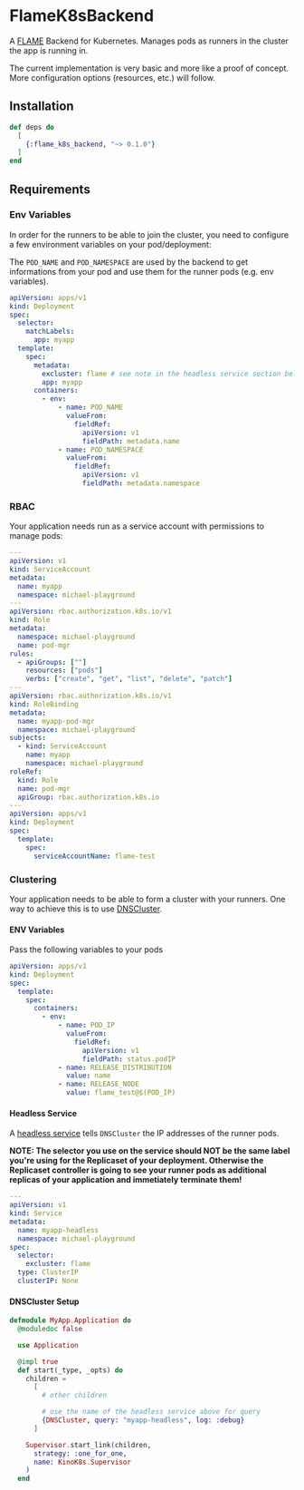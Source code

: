 # FlameK8sBackend

A [FLAME](https://github.com/phoenixframework/flame/tree/main) Backend for
Kubernetes. Manages pods as runners in the cluster the app is running in.

The current implementation is very basic and more like a proof of concept.
More configuration options (resources, etc.) will follow.

## Installation

```elixir
def deps do
  [
    {:flame_k8s_backend, "~> 0.1.0"}
  ]
end
```

## Requirements

### Env Variables

In order for the runners to be able to join the cluster, you need to configure
a few environment variables on your pod/deployment:

The `POD_NAME` and `POD_NAMESPACE` are used by the backend to get informations
from your pod and use them for the runner pods (e.g. env variables).

```yaml
apiVersion: apps/v1
kind: Deployment
spec:
  selector:
    matchLabels:
      app: myapp
  template:
    spec:
      metadata:
        excluster: flame # see note in the headless service section below
        app: myapp
      containers:
        - env:
            - name: POD_NAME
              valueFrom:
                fieldRef:
                  apiVersion: v1
                  fieldPath: metadata.name
            - name: POD_NAMESPACE
              valueFrom:
                fieldRef:
                  apiVersion: v1
                  fieldPath: metadata.namespace
```

### RBAC

Your application needs run as a service account with permissions to manage
pods:

```yaml
---
apiVersion: v1
kind: ServiceAccount
metadata:
  name: myapp
  namespace: michael-playground
---
apiVersion: rbac.authorization.k8s.io/v1
kind: Role
metadata:
  namespace: michael-playground
  name: pod-mgr
rules:
  - apiGroups: [""]
    resources: ["pods"]
    verbs: ["create", "get", "list", "delete", "patch"]
---
apiVersion: rbac.authorization.k8s.io/v1
kind: RoleBinding
metadata:
  name: myapp-pod-mgr
  namespace: michael-playground
subjects:
  - kind: ServiceAccount
    name: myapp
    namespace: michael-playground
roleRef:
  kind: Role
  name: pod-mgr
  apiGroup: rbac.authorization.k8s.io
---
apiVersion: apps/v1
kind: Deployment
spec:
  template:
    spec:
      serviceAccountName: flame-test
```

### Clustering

Your application needs to be able to form a cluster with your runners. One
way to achieve this is to use [DNSCluster](https://hexdocs.pm/dns_cluster/DNSCluster.html).

#### ENV Variables

Pass the following variables to your pods

```yaml
apiVersion: apps/v1
kind: Deployment
spec:
  template:
    spec:
      containers:
        - env:
            - name: POD_IP
              valueFrom:
                fieldRef:
                  apiVersion: v1
                  fieldPath: status.podIP
            - name: RELEASE_DISTRIBUTION
              value: name
            - name: RELEASE_NODE
              value: flame_test@$(POD_IP)
```

#### Headless Service

A [headless service](https://kubernetes.io/docs/concepts/services-networking/service/#headless-services)
tells `DNSCluster` the IP addresses of the runner pods.

**NOTE: The selector you use on the service should NOT be the same label you're
using for the Replicaset of your deployment. Otherwise the Replicaset controller
is going to see your runner pods as additional replicas of your application
and immetiately terminate them!**

```yaml
---
apiVersion: v1
kind: Service
metadata:
  name: myapp-headless
  namespace: michael-playground
spec:
  selector:
    excluster: flame
  type: ClusterIP
  clusterIP: None
```

#### DNSCluster Setup

```elixir
defmodule MyApp.Application do
  @moduledoc false

  use Application

  @impl true
  def start(_type, _opts) do
    children =
      [
        # other children

        # use the name of the headless service above for query
        {DNSCluster, query: "myapp-headless", log: :debug}
      ]

    Supervisor.start_link(children,
      strategy: :one_for_one,
      name: KinoK8s.Supervisor
    )
  end
```
